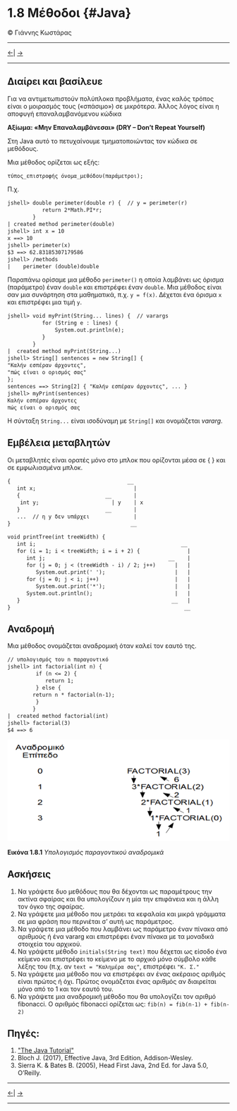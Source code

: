 # 1.8 Μέθοδοι {#Java} 
© Γιάννης Κωστάρας

---

[<-](../1.7-Arrays/README.md)| [->](../1.9-Debugging/README.md)

---

## Διαίρει και βασίλευε

Για να αντιμετωπιστούν πολύπλοκα προβλήματα, ένας καλός τρόπος είναι ο μοιρασμός τους («σπάσιμο») σε μικρότερα. Άλλος λόγος είναι η αποφυγή επαναλαμβανόμενου κώδικα 

**Αξίωμα: «Μην Επαναλαμβάνεσαι» (DRY – Don’t Repeat Yourself)**

Στη Java αυτό το πετυχαίνουμε τμηματοποιώντας τον κώδικα σε μεθόδους.

Μια μέθοδος ορίζεται ως εξής:
```
τύπος_επιστροφής όνομα_μεθόδου(παράμετροι);
```
Π.χ.
```
jshell> double perimeter(double r) {  // y = perimeter(r)
           return 2*Math.PI*r;
        }
| created method perimeter(double)
jshell> int x = 10
x ==> 10
jshell> perimeter(x)
$3 ==> 62.83185307179586
jshell> /methods
|    perimeter (double)double
```
Παραπάνω ορίσαμε μια μέθοδο ```perimeter()``` η οποία λαμβάνει ως όρισμα (παράμετρο) έναν ```double``` και επιστρέφει έναν ```double```. Μια μέθοδος είναι σαν μια συνάρτηση στα μαθηματικά, π.χ. ```y = f(x)```. Δέχεται ένα όρισμα ```x``` και επιστρέφει μια τιμή ```y```.

```
jshell> void myPrint(String... lines) {  // varargs
           for (String e : lines) {
		       System.out.println(e);
           }
        }    
|  created method myPrint(String...)
jshell> String[] sentences = new String[] {
"Καλήν εσπέραν άρχοντες",
"πώς είναι ο ορισμός σας"
};
sentences ==> String[2] { "Καλήν εσπέραν άρχοντες", ... }
jshell> myPrint(sentences)
Καλήν εσπέραν άρχοντες
πώς είναι ο ορισμός σας
```
Η σύνταξη ```String...``` είναι ισοδύναμη με ```String[]``` και ονομάζεται _vararg_.

## Εμβέλεια μεταβλητών

Οι μεταβλητές είναι ορατές μόνο στο μπλοκ που ορίζονται μέσα σε { } και σε εμφωλιασμένα μπλοκ.

```
{                                     __
   int x;                               |
   {                           __       |
	int y;                       | y    | x
   }                           __       |
   ...  // η y δεν υπάρχει              |
}                                      __
```
```
void printTree(int treeWidth) {
   int i;                                              __
   for (i = 1; i < treeWidth; i = i + 2) {               |
      int j;                                       __    |
      for (j = 0; j < (treeWidth - i) / 2; j++)	     |   |
         System.out.print(' ');                      |   |
      for (j = 0; j < i; j++)                        |   |
         System.out.print('*');	                     |   |
      System.out.println();                          |   |
   }                                                __   |
}                                                       __
```

## Αναδρομή
Μια μέθοδος ονομάζεται αναδρομική όταν καλεί τον εαυτό της.

```
// υπολογισμός του n παραγοντικό
jshell> int factorial(int n) {
	     if (n <= 2) {
        	return 1;
	     } else {
		return n * factorial(n-1);
	     }	
        }
|  created method factorial(int)
jshell> factorial(3)
$4 ==> 6
```
![](assets/Fig1.png)

**Εικόνα 1.8.1** _Υπολογισμός παραγοντικού αναδρομικά_

## Ασκήσεις
1. Να γράψετε δυο μεθόδους που θα δέχονται ως παραμέτρους την ακτίνα σφαίρας και θα υπολογίζουν η μία την επιφάνεια και η άλλη τον όγκο της σφαίρας. 
2. Να γράψετε μια μέθοδο που μετράει τα κεφαλαία και μικρά γράμματα σε μια φράση που περνιέται σ’ αυτή ως παράμετρος. 
3. Να γράψετε μια μέθοδο που λαμβάνει ως παράμετρο έναν πίνακα από αριθμούς ή ένα vararg και επιστρέφει έναν πίνακα με τα μοναδικά στοιχεία του αρχικού. 
4. Να γράψετε μέθοδο ```initials(String text)``` που δέχεται ως είσοδο ένα κείμενο και επιστρέφει το κείμενο με το αρχικό μόνο σύμβολο κάθε λέξης του (π.χ. αν ```text = "Καλημέρα σας"```, επιστρέφει ````"Κ. Σ."````
5. Να γράψετε  μια μέθοδο που να επιστρέφει αν ένας ακέραιος αριθμός είναι πρώτος ή όχι. Πρώτος ονομάζεται ένας αριθμός αν διαιρείται μόνο από το 1 και τον εαυτό του.
6. Να γράψετε μια αναδρομική μέθοδο που θα υπολογίζει τον αριθμό fibonacci. Ο αριθμός fibonacci ορίζεται ως: ```fib(n) = fib(n-1) + fib(n-2)```


## Πηγές:
1. ["The Java Tutorial"](https://docs.oracle.com/javase/tutorial/)
1. Bloch J. (2017), Effective Java, 3rd Edition, Addison-Wesley.
1. Sierra K. & Bates B. (2005), Head First Java, 2nd Ed. for Java 5.0, O’Reilly.

---

[<-](../1.7-Arrays/README.md)| [->](../1.9-Debugging/README.md)

---